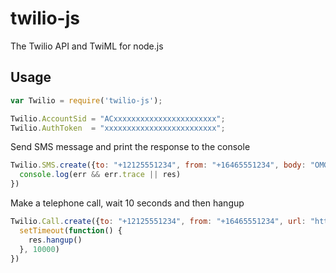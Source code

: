twilio-js
=========

The Twilio API and TwiML for node.js

## Usage

```javascript
var Twilio = require('twilio-js');

Twilio.AccountSid = "ACxxxxxxxxxxxxxxxxxxxxxxx";
Twilio.AuthToken  = "xxxxxxxxxxxxxxxxxxxxxxxxx";
```

Send SMS message and print the response to the console
```javascript
Twilio.SMS.create({to: "+12125551234", from: "+16465551234", body: "OMG! My app can text!"}, function(err,res) {
  console.log(err && err.trace || res)
})
```

Make a telephone call, wait 10 seconds and then hangup
```javascript
Twilio.Call.create({to: "+12125551234", from: "+16465551234", url: "http://example.com/voice"}, function(err,res) {
  setTimeout(function() {
    res.hangup()
  }, 10000)
})
```

